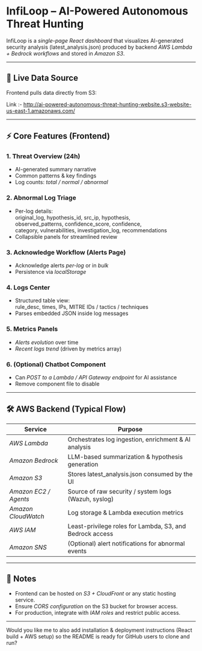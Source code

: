 # InfiLoop – AI-Powered Autonomous Threat Hunting

InfiLoop is a *single-page React dashboard* that visualizes AI-generated security analysis (latest_analysis.json) produced by backend *AWS Lambda + Bedrock workflows* and stored in *Amazon S3*.

---

## 🚀 Live Data Source
Frontend pulls data directly from S3:

Link :- http://ai-powered-autonomous-threat-hunting-website.s3-website-us-east-1.amazonaws.com/

---

## ⚡ Core Features (Frontend)

### 1. Threat Overview (24h)
- AI-generated summary narrative  
- Common patterns & key findings  
- Log counts: *total / normal / abnormal*

### 2. Abnormal Log Triage
- Per-log details:  
  original_log, hypothesis_id, src_ip, hypothesis,  
  observed_patterns, confidence_score, confidence,  
  category, vulnerabilities, investigation_log, recommendations
- Collapsible panels for streamlined review

### 3. Acknowledge Workflow (Alerts Page)
- Acknowledge alerts *per-log* or in *bulk*  
- Persistence via *localStorage*

### 4. Logs Center
- Structured table view:  
  rule_desc, times, IPs, MITRE IDs / tactics / techniques  
- Parses embedded JSON inside log messages

### 5. Metrics Panels
- *Alerts evolution* over time  
- *Recent logs trend* (driven by metrics array)

### 6. (Optional) Chatbot Component
- Can *POST to a Lambda / API Gateway endpoint* for AI assistance  
- Remove component file to disable

---

## 🛠 AWS Backend (Typical Flow)

| Service           | Purpose                                                    |
|-------------------|------------------------------------------------------------|
| *AWS Lambda*    | Orchestrates log ingestion, enrichment & AI analysis       |
| *Amazon Bedrock*| LLM-based summarization & hypothesis generation            |
| *Amazon S3*     | Stores latest_analysis.json consumed by the UI           |
| *Amazon EC2 / Agents* | Source of raw security / system logs (Wazuh, syslog) |
| *Amazon CloudWatch* | Log storage & Lambda execution metrics                 |
| *AWS IAM*       | Least-privilege roles for Lambda, S3, and Bedrock access   |
| *Amazon SNS*    | (Optional) alert notifications for abnormal events         |

---

## 📌 Notes
- Frontend can be hosted on *S3 + CloudFront* or any static hosting service.
- Ensure *CORS configuration* on the S3 bucket for browser access.
- For production, integrate with *IAM roles* and restrict public access.

---

Would you like me to also add installation & deployment instructions (React build + AWS setup) so the README is ready for GitHub users to clone and run?
